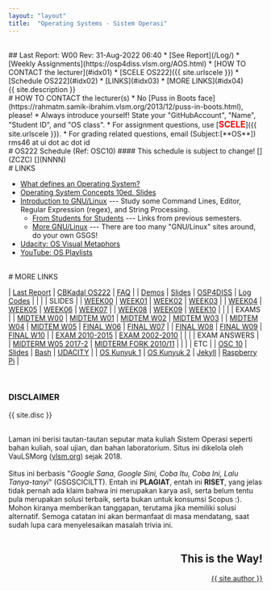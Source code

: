 ```yaml
---
layout: "layout"
title:  "Operating Systems - Sistem Operasi"
---
```


<br>
## Last Report: W00 Rev: 31-Aug-2022 06:40
* [See Report](/Log/)
* [Weekly Assignments](https://osp4diss.vlsm.org/AOS.html)
* [HOW TO CONTACT the lecturer](#idx01)
* [SCELE OS222]({{ site.urlscele }})
* [Schedule OS222](#idx02)
* [LINKS](#idx03)
* [MORE LINKS](#idx04)

<br id="idx00">
{{ site.description }}

<br id="idx01">
# HOW TO CONTACT the lecturer(s)
  * No [Puss in Boots face](https://rahmatm.samik-ibrahim.vlsm.org/2013/12/puss-in-boots.html), please!
  * Always introduce yourself! State your "GitHubAccount", "Name", "Student ID", and "OS class".
    * For assignment questions, use 
      [<span style="color:red; font-weight:bold; font-size:larger;">SCELE</span>]({{ site.urlscele }}).
    * For grading related questions, email (Subject:[**OS**]) rms46 at ui dot ac dot id

<br id="idx02">
# OS222 Schedule (Ref: OSC10)
#### This schedule is subject to change!
[](ZCZC)
[](NNNN)
<br id="idx03">
# LINKS

* [What defines an Operating System?](https://rahmatm.samik-ibrahim.vlsm.org/2021/07/what-defines-operating-system.html)
* [Operating System Concepts 10ed. Slides](https://www.os-book.com/OS10/slide-dir/)
* [Introduction to GNU/Linux](https://osp4diss.vlsm.org/Welcome2GNULinux.html) ---
  Study some Command Lines, Editor, Regular Expression (regex), and String Processing. 
  * [From Students for Students](https://osp4diss.vlsm.org/osp-127.html) ---
    Links from previous semesters.
  * [More GNU/Linux](https://osp4diss.vlsm.org/osp-115.html) ---
    There are too many "GNU/Linux" sites around, do your own GSGS!
* [Udacity: OS Visual Metaphors](https://goo.gl/HaUk5g)
* [YouTube: OS Playlists](/playlists/)

<br id="idx04">
# MORE LINKS

| [Last Report](Log/) | [CBKadal OS222](https://github.com/cbkadal/os222/) | [FAQ](/FAQ/) |
| [Demos](https://github.com/os2xx/os/tree/master/Demos/) | [Slides](https://github.com/os2xx/os/tree/master/Slides/) | [OSP4DISS](https://osp4diss.vlsm.org/) | [Log Codes](https://osp4diss.vlsm.org/ETC/logCodes.txt) |
|        |
| SLIDES |
| [WEEK00](Slides/os00.pdf) | [WEEK01](Slides/os01.pdf) | [WEEK02](Slides/os02.pdf) | [WEEK03](Slides/os03.pdf) |
| [WEEK04](Slides/os04.pdf) | [WEEK05](Slides/os05.pdf) | [WEEK06](Slides/os06.pdf) | [WEEK07](Slides/os07.pdf) |
| [WEEK08](Slides/os08.pdf) | [WEEK09](Slides/os09.pdf) | [WEEK10](Slides/os10.pdf) |
|       |
| EXAMS |
| [MIDTEM W00](https://rms46.vlsm.org/2/195.pdf) | [MIDTEM W01](https://rms46.vlsm.org/2/196.pdf) | [MIDTEM W02](https://rms46.vlsm.org/2/197.pdf) | [MIDTEM W03](https://rms46.vlsm.org/2/198.pdf) |
| [MIDTEM W04](https://rms46.vlsm.org/2/199.pdf) | [MIDTEM W05](https://rms46.vlsm.org/2/200.pdf) | [FINAL W06](https://rms46.vlsm.org/2/201.pdf) | [FINAL W07](https://rms46.vlsm.org/2/202.pdf) |
| [FINAL W08](https://rms46.vlsm.org/2/203.pdf) | [FINAL W09](https://rms46.vlsm.org/2/204.pdf) | [FINAL W10](https://rms46.vlsm.org/2/205.pdf) |
| [EXAM 2010-2015](https://rms46.vlsm.org/2/183.pdf) | [EXAM 2002-2010](https://rms46.vlsm.org/1/94.pdf) |
|     |
| EXAM ANSWERS |
| [MIDTERM W05 2017-2](https://rms46.vlsm.org/2/223.pdf) | [MIDTERM FORK 2010/11](https://rms46.vlsm.org/2/232.pdf) |
|     |
| ETC |
| [OSC 10](https://os-book.com/) | [Slides](https://codex.cs.yale.edu/avi/os-book/OS10/slide-dir/) | [Bash](https://en.wikipedia.org/wiki/Bash_(Unix_shell)) | [UDACITY](https://classroom.udacity.com/courses/ud923) | 
| [OS Kunyuk 1](https://rms46.vlsm.org/2/213.pdf) | [OS Kunyuk 2](https://rms46.vlsm.org/2/214.pdf) | [Jekyll](https://jekyll.vlsm.org) | [Raspberry Pi](https://www.raspberrypi.org/) |

<br>
<h3>DISCLAIMER</h3>

{{ site.disc }}

<br>
Laman ini berisi tautan-tautan seputar mata kuliah Sistem Operasi seperti bahan kuliah, 
soal ujian, dan bahan laboratorium. 
Situs ini dikelola oleh VauLSMorg (<a href="https://vlsm.org/">vlsm.org</a>) 
sejak 2018.<br><br>
Situs ini berbasis 
"<i>Google Sana, Google Sini, Coba Itu, Coba Ini, Lalu Tanya-tanyi</i>" (GSGSCICILTT). 
Entah ini <b>PLAGIAT</b>, entah ini <b>RISET</b>, 
yang jelas tidak pernah ada klaim bahwa ini merupakan karya asli, 
serta belum tentu pula merupakan solusi terbaik, 
serta bukan untuk konsumsi Scopus :).
Mohon kiranya memberikan tanggapan,
terutama jika memiliki solusi alternatif.
Semoga catatan ini akan bermanfaat di masa mendatang,
saat sudah lupa cara menyelesaikan masalah trivia ini.<br><br>
<div style="text-align: right;">
<h2>This is the Way!</h2>
<a href="https://cbkadal.blogspot.com/">{{ site.author }}</a><br></div>
<br>

